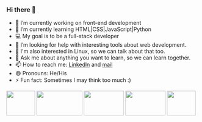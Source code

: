 ### Hi there 👋


- 🔭 I’m currently working on front-end development
- 🌱 I’m currently learning HTML|CSS|JavaScript|Python
-  :computer: My goal is to be a full-stack developer
- 🤔 I’m looking for help with interesting tools about web development.
- :penguin: I'm also interested in Linux, so we can talk about that too.
- 💬 Ask me about anything you want to learn, so we can learn together.
- 📫 How to reach me: [Linkedln](https://www.linkedin.com/in/birkando%C4%9Fan/) and [mail](b.561birkan@gmail.com)
- 😄 Pronouns: He/His
- ⚡ Fun fact: Sometimes I may think too much :)

<span><img src="https://download.softwsp.com/sites/13/2015/06/icon-python-1.png" width=75px height=65px></span>
<span><img src="https://fiverr-res.cloudinary.com/images/q_auto,f_auto/gigs/115749263/original/18634597c81755b64d7372b06797d92b1f2ae245/im-good-at-fixing-javascript-angularjs-html-and-css-issues.jpg" width=120px height=65px></span>
<span><img src="https://miro.medium.com/max/1400/1*YeN5jNmrzLOnKxAuQtrrSA.png" width=105px height=65px></span>
<span><img src="https://upload.wikimedia.org/wikipedia/commons/thumb/3/38/SQLite370.svg/640px-SQLite370.svg.png" width=105px height=65px></span>
<span><img src="https://upload.wikimedia.org/wikipedia/commons/thumb/b/b0/NewTux.svg/220px-NewTux.svg.png" width=75px height=65px></span>
